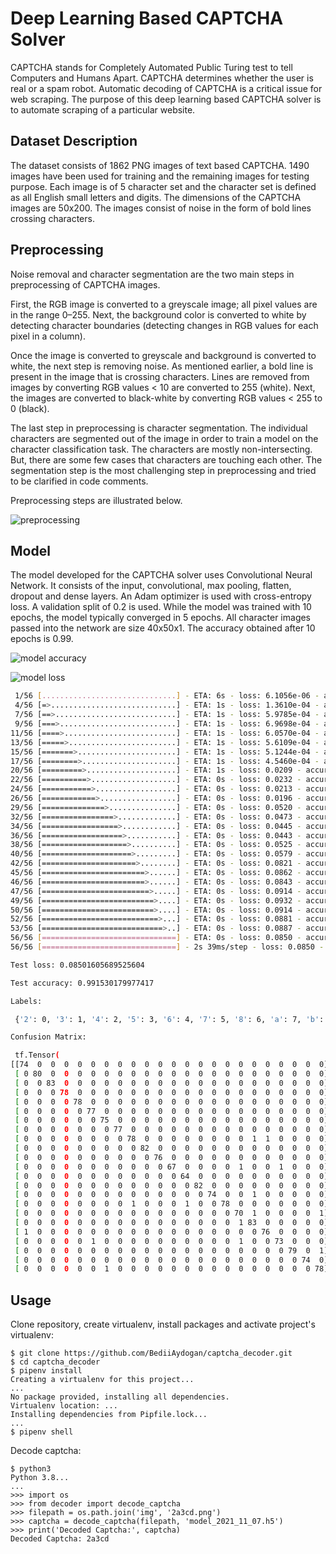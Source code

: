 # Deep Learning Based CAPTCHA Solver

CAPTCHA stands for Completely Automated Public Turing test to tell Computers and Humans Apart. CAPTCHA determines whether the user is real or a spam robot. Automatic decoding of CAPTCHA is a critical issue for web scraping. The purpose of this deep learning based CAPTCHA solver is to automate scraping of a particular website. 


## Dataset Description

The dataset consists of 1862 PNG images of text based CAPTCHA. 1490 images have been used for training and the remaining images for testing purpose. Each image is of 5 character set and the character set is defined as all English small letters and digits. The dimensions of the CAPTCHA images are 50x200. The images consist of noise in the form of bold lines crossing characters.


## Preprocessing

Noise removal and character segmentation are the two main steps in preprocessing of CAPTCHA images. 

First, the RGB image is converted to a greyscale image; all pixel values are in the range 0–255. Next, the background color is converted to white by detecting character boundaries (detecting changes in RGB values for each pixel in a column). 

Once the image is converted to greyscale and background is converted to white, the next step is removing noise. As mentioned earlier, a bold line is present in the image that is crossing characters. Lines are removed from images by converting RGB values < 10 are converted to 255 (white). Next, the images are converted to black-white by converting RGB values < 255 to 0 (black).

The last step in preprocessing is character segmentation. The individual characters are segmented out of the image in order to train a model on the character classification task. The characters are mostly non-intersecting. But, there are some few cases that characters are touching each other. The segmentation step is the most challenging step in preprocessing and tried to be clarified in code comments. 

Preprocessing steps are illustrated below.

![preprocessing](img/preprocess.png)

## Model

The model developed for the CAPTCHA solver uses Convolutional Neural Network. It consists of the input, convolutional, max pooling, flatten, dropout and dense layers. An Adam optimizer is used with cross-entropy loss. A validation split of 0.2 is used. While the model was trained with 10 epochs, the model typically converged in 5 epochs. All character images passed into the network are size 40x50x1. The accuracy obtained after 10 epochs is 0.99.

![model accuracy](img/model_accuracy.png)

![model loss](img/model_loss.png)

```bash
 1/56 [..............................] - ETA: 6s - loss: 6.1056e-06 - accuracy: 1.0000
 4/56 [=>............................] - ETA: 1s - loss: 1.3610e-04 - accuracy: 1.0000
 7/56 [==>...........................] - ETA: 1s - loss: 5.9785e-04 - accuracy: 1.0000
 9/56 [===>..........................] - ETA: 1s - loss: 6.9698e-04 - accuracy: 1.0000
11/56 [====>.........................] - ETA: 1s - loss: 6.0570e-04 - accuracy: 1.0000
13/56 [=====>........................] - ETA: 1s - loss: 5.6109e-04 - accuracy: 1.0000
15/56 [=======>......................] - ETA: 1s - loss: 5.1244e-04 - accuracy: 1.0000
17/56 [========>.....................] - ETA: 1s - loss: 4.5460e-04 - accuracy: 1.0000
20/56 [=========>....................] - ETA: 1s - loss: 0.0209 - accuracy: 0.9984    
22/56 [==========>...................] - ETA: 0s - loss: 0.0232 - accuracy: 0.9972
24/56 [===========>..................] - ETA: 0s - loss: 0.0213 - accuracy: 0.9974
26/56 [============>.................] - ETA: 0s - loss: 0.0196 - accuracy: 0.9976
29/56 [==============>...............] - ETA: 0s - loss: 0.0520 - accuracy: 0.9957
32/56 [================>.............] - ETA: 0s - loss: 0.0473 - accuracy: 0.9961
34/56 [=================>............] - ETA: 0s - loss: 0.0445 - accuracy: 0.9963
36/56 [==================>...........] - ETA: 0s - loss: 0.0443 - accuracy: 0.9957
38/56 [===================>..........] - ETA: 0s - loss: 0.0525 - accuracy: 0.9942
40/56 [====================>.........] - ETA: 0s - loss: 0.0579 - accuracy: 0.9937
42/56 [=====================>........] - ETA: 0s - loss: 0.0821 - accuracy: 0.9926
45/56 [=======================>......] - ETA: 0s - loss: 0.0862 - accuracy: 0.9924
46/56 [=======================>......] - ETA: 0s - loss: 0.0843 - accuracy: 0.9925
47/56 [========================>.....] - ETA: 0s - loss: 0.0914 - accuracy: 0.9914
49/56 [=========================>....] - ETA: 0s - loss: 0.0932 - accuracy: 0.9911
50/56 [=========================>....] - ETA: 0s - loss: 0.0914 - accuracy: 0.9912
52/56 [==========================>...] - ETA: 0s - loss: 0.0881 - accuracy: 0.9916
53/56 [===========================>..] - ETA: 0s - loss: 0.0887 - accuracy: 0.9912
56/56 [==============================] - ETA: 0s - loss: 0.0850 - accuracy: 0.9915
56/56 [==============================] - 2s 39ms/step - loss: 0.0850 - accuracy: 0.9915

Test loss: 0.08501605689525604

Test accuracy: 0.991530179977417

Labels:

 {'2': 0, '3': 1, '4': 2, '5': 3, '6': 4, '7': 5, '8': 6, 'a': 7, 'b': 8, 'c': 9, 'd': 10, 'e': 11, 'f': 12, 'g': 13, 'h': 14, 'k': 15, 'm': 16, 'n': 17, 'p': 18, 'r': 19, 'w': 20, 'x': 21, 'y': 22}

Confusion Matrix:

 tf.Tensor(
[[74  0  0  0  0  0  0  0  0  0  0  0  0  0  0  0  0  0  0  0  0  0  0]
 [ 0 80  0  0  0  0  0  0  0  0  0  0  0  0  0  0  0  0  0  0  0  0  0]
 [ 0  0 83  0  0  0  0  0  0  0  0  0  0  0  0  0  0  0  0  0  0  0  0]
 [ 0  0  0 78  0  0  0  0  0  0  0  0  0  0  0  0  0  0  0  0  0  0  0]
 [ 0  0  0  0 78  0  0  0  0  0  0  0  0  0  0  0  0  0  0  0  0  0  0]
 [ 0  0  0  0  0 77  0  0  0  0  0  0  0  0  0  0  0  0  0  0  0  0  0]
 [ 0  0  0  0  0  0 75  0  0  0  0  0  0  0  0  0  0  0  0  0  0  0  0]
 [ 0  0  0  0  0  0  0 77  0  0  0  0  0  0  0  0  0  0  0  0  0  0  0]
 [ 0  0  0  0  0  0  0  0 78  0  0  0  0  0  0  0  0  1  1  0  0  0  0]
 [ 0  0  0  0  0  0  0  0  0 82  0  0  0  0  0  0  0  0  0  0  0  0  0]
 [ 0  0  0  0  0  0  0  0  0  0 76  0  0  0  0  0  0  0  0  0  0  0  0]
 [ 0  0  0  0  0  0  0  0  0  0  0 67  0  0  0  0  1  0  0  1  0  0  0]
 [ 0  0  0  0  0  0  0  0  0  0  0  0 64  0  0  0  0  0  0  0  0  0  0]
 [ 0  0  0  0  0  0  0  0  0  0  0  0  0 82  0  0  0  0  0  0  0  0  0]
 [ 0  0  0  0  0  0  0  0  0  0  0  0  0  0 74  0  0  1  0  0  0  0  0]
 [ 0  0  0  0  0  0  0  0  1  0  0  0  1  0  0 78  0  0  0  0  0  0  0]
 [ 0  0  0  0  0  0  0  0  0  0  0  0  0  0  0  0 70  1  0  0  0  0  1]
 [ 0  0  0  0  0  0  0  0  0  0  0  0  0  0  0  0  1 83  0  0  0  0  0]
 [ 1  0  0  0  0  0  0  0  0  0  0  0  0  0  0  0  0  0 76  0  0  0  0]
 [ 0  0  0  0  0  1  0  0  0  0  0  0  0  0  0  0  1  0  0 73  0  0  0]
 [ 0  0  0  0  0  0  0  0  0  0  0  0  0  0  0  0  0  0  0  0 79  0  1]
 [ 0  0  0  0  0  0  0  0  0  0  0  0  0  0  0  0  0  0  0  0  0 74  0]
 [ 0  0  0  0  0  0  1  0  0  0  0  0  0  0  0  0  0  0  0  0  0  0 78]], shape=(23, 23), dtype=int32)
```

## Usage

Clone repository, create virtualenv, install packages and activate project's virtualenv:

```shell
$ git clone https://github.com/BediiAydogan/captcha_decoder.git
$ cd captcha_decoder
$ pipenv install
Creating a virtualenv for this project...
...
No package provided, installing all dependencies.
Virtualenv location: ...
Installing dependencies from Pipfile.lock...
...
$ pipenv shell
```

Decode captcha:

```shell
$ python3
Python 3.8...
...
>>> import os
>>> from decoder import decode_captcha
>>> filepath = os.path.join('img', '2a3cd.png')
>>> captcha = decode_captcha(filepath, 'model_2021_11_07.h5')
>>> print('Decoded Captcha:', captcha)
Decoded Captcha: 2a3cd
```